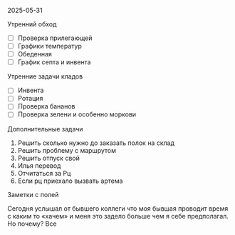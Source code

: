 2025-05-31


Утренний обход

- [ ] Проверка прилегающей
- [ ] Графики температур
- [ ] Обеденная
- [ ] График септа и инвента

Утренние задачи кладов
- [ ] Инвента
- [ ] Ротация
- [ ] Проверка бананов
- [ ] Проверка зелени и особенно моркови

Дополнительные задачи

1. Решить сколько нужно до заказать полок на склад
2. Решить проблему с маршрутом 
3. Решить отпуск свой
4. Илья перевод
5. Отчитаться за Рц
6. Если рц приехало вызвать артема

Заметки с полей

  Сегодня услышал от бывшего коллеги что моя бывшая проводит время с каким то «хачем» и меня это задело больше чем я себе предполагал. Но почему? Все 